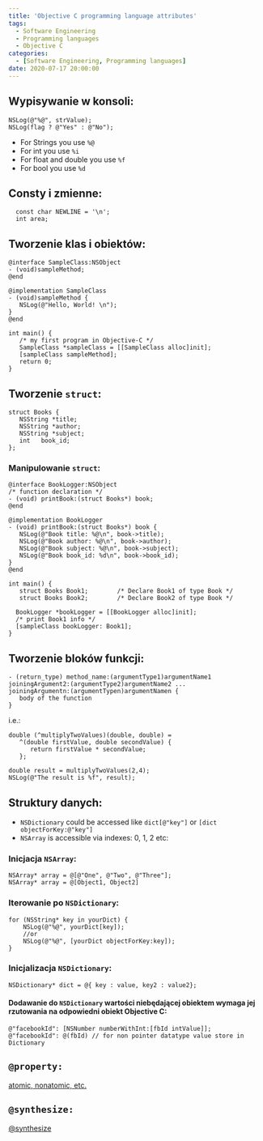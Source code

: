 ```yaml
---
title: 'Objective C programming language attributes'
tags:
  - Software Engineering
  - Programming languages
  - Objective C
categories:
  - [Software Engineering, Programming languages]
date: 2020-07-17 20:00:00
---
```

## Wypisywanie w konsoli:
```objc
NSLog(@"%@", strValue);
NSLog(flag ? @"Yes" : @"No");
```
* For Strings you use `%@`
* For int  you use `%i`
* For float and double you use `%f`
* For bool you use `%d`

## Consty i zmienne:
```objc
  const char NEWLINE = '\n';
  int area;  
```

## Tworzenie klas i obiektów:
```objc
@interface SampleClass:NSObject
- (void)sampleMethod;
@end

@implementation SampleClass
- (void)sampleMethod {
   NSLog(@"Hello, World! \n");
}
@end

int main() {
   /* my first program in Objective-C */
   SampleClass *sampleClass = [[SampleClass alloc]init];
   [sampleClass sampleMethod];
   return 0;
}
```

## Tworzenie `struct`:
```objc
struct Books {
   NSString *title;
   NSString *author;
   NSString *subject;
   int   book_id;
};
```

### Manipulowanie `struct`:
```objc
@interface BookLogger:NSObject
/* function declaration */
- (void) printBook:(struct Books*) book;
@end

@implementation BookLogger
- (void) printBook:(struct Books*) book {
   NSLog(@"Book title: %@\n", book->title);
   NSLog(@"Book author: %@\n", book->author);
   NSLog(@"Book subject: %@\n", book->subject);
   NSLog(@"Book book_id: %d\n", book->book_id);
}
@end

int main() {
   struct Books Book1;        /* Declare Book1 of type Book */
   struct Books Book2;        /* Declare Book2 of type Book */

  BookLogger *bookLogger = [[BookLogger alloc]init];
  /* print Book1 info */
  [sampleClass bookLogger: Book1];
}
```

## Tworzenie bloków funkcji:
```objc
- (return_type) method_name:(argumentType1)argumentName1 
joiningArgument2:(argumentType2)argumentName2 ... 
joiningArgumentn:(argumentTypen)argumentNamen {
   body of the function
}
```
i.e.:
```objc
double (^multiplyTwoValues)(double, double) = 
   ^(double firstValue, double secondValue) {
      return firstValue * secondValue;
   };

double result = multiplyTwoValues(2,4); 
NSLog(@"The result is %f", result);
```

## Struktury danych:
* `NSDictionary` could be accessed like `dict[@"key"]` or `[dict objectForKey:@"key"]`
* `NSArray` is accessible via indexes: 0, 1, 2 etc:

### Inicjacja `NSArray`:
```objc
NSArray* array = @[@"One", @"Two", @"Three"];
NSArray* array = @[Object1, Object2]
```

### Iterowanie po `NSDictionary`:
```objc
for (NSString* key in yourDict) {
    NSLog(@"%@", yourDict[key]);
    //or
    NSLog(@"%@", [yourDict objectForKey:key]);
}
```

### Inicjalizacja `NSDictionary`:
```objc
NSDictionary* dict = @{ key : value, key2 : value2};
```

#### Dodawanie do `NSDictionary` wartości niebędającej obiektem wymaga jej rzutowania na odpowiedni obiekt Objective C:
```objc
@"facebookId": [NSNumber numberWithInt:[fbId intValue]];
@"facebookId": @(fbId) // for non pointer datatype value store in Dictionary
```

## `@property:`
[atomic, nonatomic, etc.](https://stackoverflow.com/a/15541505)

## `@synthesize:`
[@synthesize](https://stackoverflow.com/a/24890137)